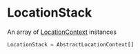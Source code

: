 # LocationStack

An array of [LocationContext](/taxonomy/location-contexts/overview.md) instances

```typescript jsx
LocationStack = AbstractLocationContext[]
```
